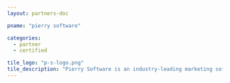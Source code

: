 ```yaml
---
layout: partners-doc

pname: "pierry software"

categories: 
  - partner
  - certified

tile_logo: "p-s-logo.png"
tile_description: "Pierry Software is an industry-leading marketing software integration and solutions company. Pierry works with companies like Ticketmaster, Salesforce Marketing Cloud and Movable Ink to help its clients design, develop and execute marketing software solutions that dramatically improve efficiency and impact, and increase ROI. For more information visit www.pierrysoftware.com."
---
```



